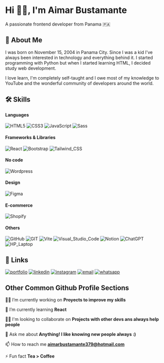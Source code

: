 # Hi 👋🏻, I'm Aimar Bustamante
A passionate frontend developer from Panama 🇵🇦

## 🚀 About Me
I was born on November 15, 2004 in Panama City. Since I was a kid I've always been interested in technology and everything behind it. I started programming with Python but when I started learning HTML, I decided study web development.

I love learn, I'm completely self-taught and I owe most of my knowledge to YouTube and the wonderful community of developers around the world.

## 🛠 Skills

#### Languages
![HTML5](https://img.shields.io/badge/HTML5-E34F26?style=for-the-badge&logo=html5&logoColor=white)
![CSS3](https://img.shields.io/badge/CSS3-1572B6?style=for-the-badge&logo=css3&logoColor=white)
![JavaScript](https://img.shields.io/badge/JavaScript-323330?style=for-the-badge&logo=javascript&logoColor=F7DF1E)
![Sass](https://img.shields.io/badge/Sass-CC6699?style=for-the-badge&logo=sass&logoColor=white)

#### Frameworks & Libraries

![React](https://img.shields.io/badge/React-20232A?style=for-the-badge&logo=react&logoColor=61DAFB) 
![Bootstrap](https://img.shields.io/badge/Bootstrap-563D7C?style=for-the-badge&logo=bootstrap&logoColor=white)
![Tailwind_CSS](https://img.shields.io/badge/Tailwind_CSS-38B2AC?style=for-the-badge&logo=tailwind-css&logoColor=white)

#### No code
![Wordpress](https://img.shields.io/badge/Wordpress-21759B?style=for-the-badge&logo=wordpress&logoColor=white) 

#### Design
![Figma](https://img.shields.io/badge/Figma-F24E1E?style=for-the-badge&logo=figma&logoColor=white) 

#### E-commerce
![Shopify](https://img.shields.io/badge/shopify-8DB543?style=for-the-badge&logo=Shopify&logoColor=white) 

#### Others
![GitHub](https://img.shields.io/badge/GitHub-100000?style=for-the-badge&logo=github&logoColor=white) 
![GIT](https://img.shields.io/badge/GIT-E44C30?style=for-the-badge&logo=git&logoColor=white)
![Vite](https://img.shields.io/badge/Vite-B73BFE?style=for-the-badge&logo=vite&logoColor=FFD62E)
![Visual_Studio_Code](https://img.shields.io/badge/Visual_Studio_Code-0078D4?style=for-the-badge&logo=visual%20studio%20code&logoColor=white)
![Notion](https://img.shields.io/badge/Notion-000000?style=for-the-badge&logo=notion&logoColor=white)
![ChatGPT](https://img.shields.io/badge/ChatGPT-74aa9c?style=for-the-badge&logo=openai&logoColor=white) 
![HP_Laptop](https://img.shields.io/badge/hp%20laptop-0096D6?style=for-the-badge&logo=hp&logoColor=white) 

## 🔗 Links
[![portfolio](https://img.shields.io/badge/my_portfolio-000?style=for-the-badge&logo=ko-fi&logoColor=white)](https://aimarbusta.netlify.app/)
[![linkedin](https://img.shields.io/badge/linkedin-0A66C2?style=for-the-badge&logo=linkedin&logoColor=white)](https://www.linkedin.com/in/aimarbustamante/)
[![instagram](https://img.shields.io/badge/Instagram-E4405F?style=for-the-badge&logo=instagram&logoColor=white)](https://www.instagram.com/aimarbusta.dev/) 
[![email](https://img.shields.io/badge/Microsoft_Outlook-0078D4?style=for-the-badge&logo=microsoft-outlook&logoColor=white)](mailto:aimarbustamante379@hotmail.com) 
[![whatsapp](https://img.shields.io/badge/WhatsApp-25D366?style=for-the-badge&logo=whatsapp&logoColor=white)](https://wa.me/65167602) 

## Other Common Github Profile Sections
👩‍💻 I’m currently working on **Proyects to improve my skills**

🧠 I’m currently learning **React**

👯‍♀️ I'm looking to collaborate on **Projects with other devs ans always help people**

💬 Ask me about **Anything! I like knowing new people always :)**

📫 How to reach me **aimarbustamante379@hotmail.com**

⚡ Fun fact **Tea > Coffee**
